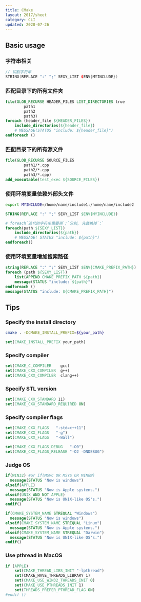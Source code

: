 ```yaml
---
title: CMake
layout: 2017/sheet
category: CLI
updated: 2020-07-26
---
```


## Basic usage

### 字符串相关

```cpp
// 切割字符串
STRING(REPLACE ":" ";" SEXY_LIST $ENV{MYINCLUDE})
```

### 匹配目录下的所有文件夹

```cmake
file(GLOB_RECURSE HEADER_FILES LIST_DIRECTORIES true
        path1
        path2
        path3)
foreach (header_file ${HEADER_FILES})
    include_directories(${header_file})
    # MESSAGE(STATUS "include: ${header_file}")
endforeach ()
```

### 匹配目录下的所有源文件

```cmake
file(GLOB_RECURSE SOURCE_FILES
        path1/*.cpp
        path2/*.cpp
        path3/*.cpp)
add_executable(test_exec ${SOURCE_FILES})
```

### 使用环境变量依赖外部头文件

```bash
export MYINCLUDE=/home/name/include1:/home/name/include2
```

```cmake
STRING(REPLACE ":" ";" SEXY_LIST $ENV{MYINCLUDE})

# foreach`迭代的字符串需要用`;`分割, 先替换掉`:`
foreach(path ${SEXY_LIST})
    include_directories(${path})
    # MESSAGE( STATUS "include: ${path}")
endforeach()
```

### 使用环境变量增加搜索路径

```cmake
string(REPLACE ":" ";" SEXY_LIST $ENV{CMAKE_PREFIX_PATH})
foreach (path ${SEXY_LIST})
    list(APPEND CMAKE_PREFIX_PATH ${path})
    message(STATUS "include: ${path}")
endforeach ()
message(STATUS "include: ${CMAKE_PREFIX_PATH}")
```


## Tips

### Specify the install directory

```bash
cmake . -DCMAKE_INSTALL_PREFIX=${your_path}
```

```cmake
set(CMAKE_INSTALL_PREFIX your_path)
```

### Specify compiler

```cmake
set(CMAKE_C_COMPILER    gcc)
set(CMAKE_CXX_COMPILER  g++)
set(CMAKE_CXX_COMPILER  clang++)
```

### Specify STL version

```cmake
set(CMAKE_CXX_STANDARD 11)
set(CMAKE_CXX_STANDARD_REQUIRED ON)
```

### Specify compiler flags

```cmake
set(CMAKE_CXX_FLAGS   "-std=c++11")
set(CMAKE_CXX_FLAGS   "-g")
set(CMAKE_CXX_FLAGS   "-Wall")

set(CMAKE_CXX_FLAGS_DEBUG   "-O0")
set(CMAKE_CXX_FLAGS_RELEASE "-O2 -DNDEBUG")
```

### Judge OS

```cmake
if(WIN32) #or if(MSVC OR MSYS OR MINGW)
  message(STATUS "Now is windows")
elseif(APPLE)
  message(STATUS "Now is Apple systens.")
elseif(UNIX AND NOT APPLE)
  message(STATUS "Now is UNIX-like OS's.")
endif()
```

```cmake
if(CMAKE_SYSTEM_NAME STREQUAL "Windows")
  message(STATUS "Now is windows")
elseif(CMAKE_SYSTEM_NAME STREQUAL "Linux")
  message(STATUS "Now is Apple systens.")
elseif(CMAKE_SYSTEM_NAME STREQUAL "Darwin")
  message(STATUS "Now is UNIX-like OS's.")
endif()
```

### Use pthread in MacOS

```cmake
if (APPLE)
    set(CMAKE_THREAD_LIBS_INIT "-lpthread")
    set(CMAKE_HAVE_THREADS_LIBRARY 1)
    set(CMAKE_USE_WIN32_THREADS_INIT 0)
    set(CMAKE_USE_PTHREADS_INIT 1)
    set(THREADS_PREFER_PTHREAD_FLAG ON)
#endif ()
```
